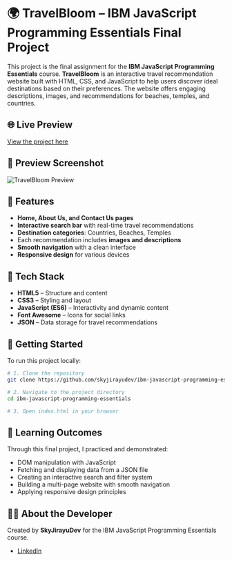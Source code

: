 # 🌍 TravelBloom – IBM JavaScript Programming Essentials Final Project

This project is the final assignment for the **IBM JavaScript Programming Essentials** course. **TravelBloom** is an interactive travel recommendation website built with HTML, CSS, and JavaScript to help users discover ideal destinations based on their preferences. The website offers engaging descriptions, images, and recommendations for beaches, temples, and countries.

## 🌐 Live Preview
[View the project here](https://skyjirayudev.github.io/ibm-javascript-programming-essentials/)

## 📸 Preview Screenshot
![TravelBloom Preview](/img/ibm-homepage.png)

## 📌 Features
- **Home, About Us, and Contact Us pages**
- **Interactive search bar** with real-time travel recommendations
- **Destination categories**: Countries, Beaches, Temples
- Each recommendation includes **images and descriptions**
- **Smooth navigation** with a clean interface
- **Responsive design** for various devices

## 🔧 Tech Stack
- **HTML5** – Structure and content
- **CSS3** – Styling and layout
- **JavaScript (ES6)** – Interactivity and dynamic content
- **Font Awesome** – Icons for social links
- **JSON** – Data storage for travel recommendations

## 🚀 Getting Started

To run this project locally:

```bash
# 1. Clone the repository
git clone https://github.com/skyjirayudev/ibm-javascript-programming-essentials.git

# 2. Navigate to the project directory
cd ibm-javascript-programming-essentials

# 3. Open index.html in your browser
```

## 🎯 Learning Outcomes
Through this final project, I practiced and demonstrated:

- DOM manipulation with JavaScript  
- Fetching and displaying data from a JSON file  
- Creating an interactive search and filter system  
- Building a multi-page website with smooth navigation  
- Applying responsive design principles  

## 👨‍💻 About the Developer
Created by **SkyJirayuDev** for the IBM JavaScript Programming Essentials course.

- [LinkedIn](https://www.linkedin.com/in/skyjirayu)
